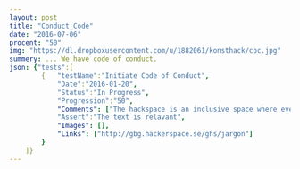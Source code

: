 ```yaml
---
layout: post
title: "Conduct_Code"
date: "2016-07-06"
procent: "50"
img: "https://dl.dropboxusercontent.com/u/1882061/konsthack/coc.jpg"
summery: ... We have code of conduct. 
json: {"tests":[
        {   "testName":"Initiate Code of Conduct", 
            "Date":"2016-01-20",
            "Status":"In Progress",
            "Progression":"50",
            "Comments": ["The hackspace is an inclusive space where everyone is welcome regardless of age, ethnicity, gender, sexuality or religion. We aim to discuss and learn more about technology in an environment of mutual respect, tolerance and encouragement. We want all participants to have an enjoyable and fulfilling experience. Therefore, all participants are expected to be polite and respectful towards each other."],
            "Assert":"The text is relavant",
            "Images": [],  
            "Links": ["http://gbg.hackerspace.se/ghs/jargon"]
        }
    ]}
---
```

<div class="test-target"></div>

